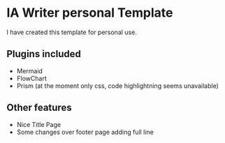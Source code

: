 # IA Writer personal Template
I have created this template for personal use.

## Plugins included
- Mermaid
- FlowChart
- Prism (at the moment only css, code highlightning seems unavailable)

## Other features
- Nice Title Page
- Some changes over footer page adding full line
